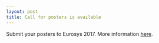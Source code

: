 ```yaml
---
layout: post
title: Call for posters is available
---
```


Submit your posters to Eurosys 2017. More information [here](http://eurosys2017.org/calls/posters).
